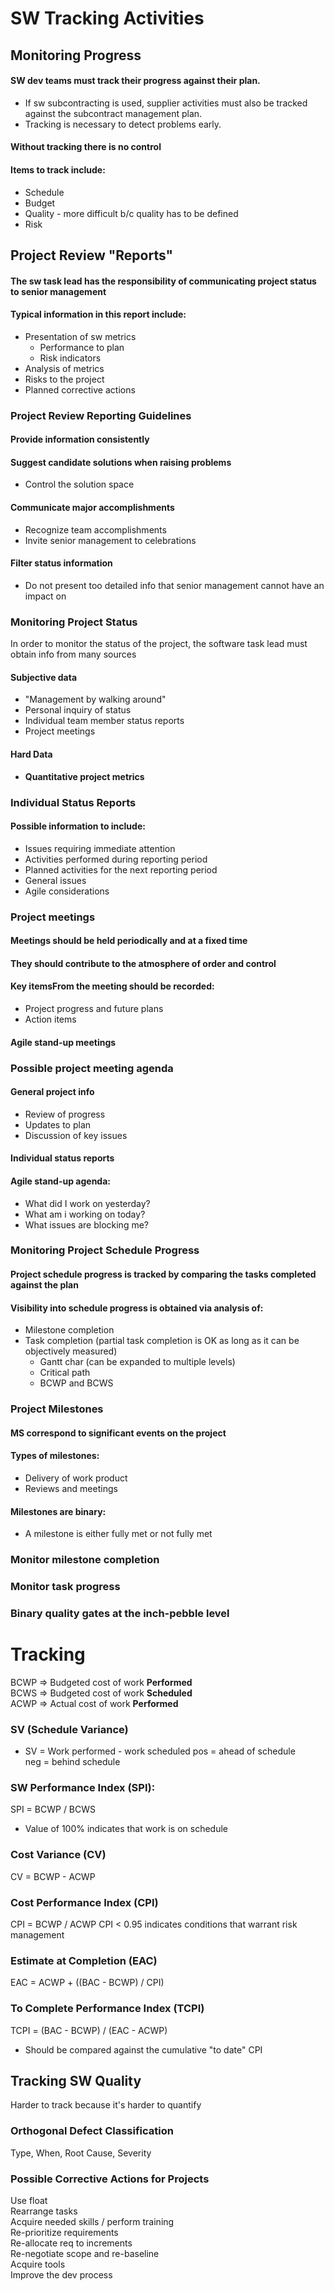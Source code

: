 # SW Tracking Activities
## Monitoring Progress
#### SW dev teams must track their progress against their plan.
- If sw subcontracting is used, supplier activities must also be tracked against the subcontract management plan.
- Tracking is necessary to detect problems early.

#### Without tracking there is no control

#### Items to track include:
- Schedule
- Budget
- Quality - more difficult b/c quality has to be defined
- Risk

## Project Review "Reports"
#### The sw task lead has the responsibility of communicating project status to senior management

#### Typical information in this report include:
- Presentation of sw metrics
    - Performance to plan
    - Risk indicators
- Analysis of metrics
- Risks to the project
- Planned corrective actions

### Project Review Reporting Guidelines
#### Provide information **consistently**
#### Suggest candidate solutions when raising problems
- Control the solution space
#### Communicate major accomplishments
- Recognize team accomplishments
- Invite senior management to celebrations
#### Filter status information
- Do not present too detailed info that senior management cannot have an impact on

### Monitoring Project Status
In order to monitor the status of the project, the software task lead must obtain info from many sources
#### Subjective data
- "Management by walking around"
- Personal inquiry of status
- Individual team member status reports
- Project meetings
#### Hard Data
- **Quantitative project metrics**

### Individual Status Reports
#### Possible information to include:
- Issues requiring immediate attention
- Activities performed during reporting period
- Planned activities for the next reporting period
- General issues
- Agile considerations

### Project meetings
#### Meetings should be held periodically and at a fixed time
#### They should contribute to the atmosphere of order and control
#### Key itemsFrom the meeting should be recorded:
- Project progress and future plans
- Action items
#### Agile stand-up meetings

### Possible project meeting agenda
#### General project info
- Review of progress
- Updates to plan
- Discussion of key issues
#### Individual status reports
#### Agile stand-up agenda:
- What did I work on yesterday?
- What am i working on today?
- What issues are blocking me?

### Monitoring Project Schedule Progress
#### Project schedule progress is tracked by comparing the tasks completed against the plan
#### Visibility into schedule progress is obtained via analysis of:
- Milestone completion
- Task completion (partial task completion is OK as long as it can be objectively measured)
    - Gantt char (can be expanded to multiple levels)
    - Critical path
    - BCWP and BCWS

### Project Milestones
#### MS correspond to significant events on the project
#### Types of milestones:
- Delivery of work product
- Reviews and meetings
#### Milestones are binary:
- A milestone is either fully met or not fully met

### Monitor milestone completion
### Monitor task progress
### Binary quality gates at the inch-pebble level

# Tracking
BCWP => Budgeted cost of work __Performed__<br />
BCWS => Budgeted cost of work __Scheduled__<br />
ACWP => Actual cost of work __Performed__

### SV (Schedule Variance)
- SV = Work performed - work scheduled
pos = ahead of schedule<br />
neg = behind schedule

### SW Performance Index (SPI):
SPI = BCWP / BCWS
- Value of 100% indicates that work is on schedule

### Cost Variance (CV)
CV = BCWP - ACWP

### Cost Performance Index (CPI)
CPI = BCWP / ACWP
CPI < 0.95 indicates conditions that warrant risk management

### Estimate at Completion (EAC)
EAC = ACWP + ((BAC - BCWP) / CPI)

### To Complete Performance Index (TCPI)
TCPI = (BAC - BCWP) / (EAC - ACWP)
- Should be compared against the cumulative "to date" CPI

## Tracking SW Quality
Harder to track because it's harder to quantify<br />

### Orthogonal Defect Classification
Type, When, Root Cause, Severity

### Possible Corrective Actions for Projects
Use float<br />
Rearrange tasks<br />
Acquire needed skills / perform training<br />
Re-prioritize requirements<br />
Re-allocate req to increments<br />
Re-negotiate scope and re-baseline<br />
Acquire tools<br />
Improve the dev process<br />